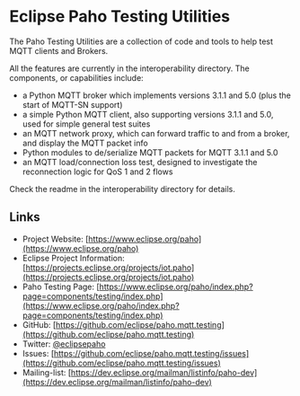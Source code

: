 # Eclipse Paho Testing Utilities

The Paho Testing Utilities are a collection of code and tools to help test MQTT clients and Brokers.

All the features are currently in the interoperability directory.  The components, or capabilities include:

- a Python MQTT broker which implements versions 3.1.1 and 5.0 (plus the start of MQTT-SN support)
- a simple Python MQTT client, also supporting versions 3.1.1 and 5.0, used for simple general test suites
- an MQTT network proxy, which can forward traffic to and from a broker, and display the MQTT packet info
- Python modules to de/serialize MQTT packets for MQTT 3.1.1 and 5.0
- an MQTT load/connection loss test, designed to investigate the reconnection logic for QoS 1 and 2 flows

Check the readme in the interoperability directory for details.

## Links

- Project Website: [https://www.eclipse.org/paho](https://www.eclipse.org/paho)
- Eclipse Project Information: [https://projects.eclipse.org/projects/iot.paho](https://projects.eclipse.org/projects/iot.paho)
- Paho Testing Page: [https://www.eclipse.org/paho/index.php?page=components/testing/index.php](https://www.eclipse.org/paho/index.php?page=components/testing/index.php)
- GitHub: [https://github.com/eclipse/paho.mqtt.testing](https://github.com/eclipse/paho.mqtt.testing)
- Twitter: [@eclipsepaho](https://twitter.com/eclipsepaho)
- Issues: [https://github.com/eclipse/paho.mqtt.testing/issues](https://github.com/eclipse/paho.mqtt.testing/issues)
- Mailing-list: [https://dev.eclipse.org/mailman/listinfo/paho-dev](https://dev.eclipse.org/mailman/listinfo/paho-dev)
